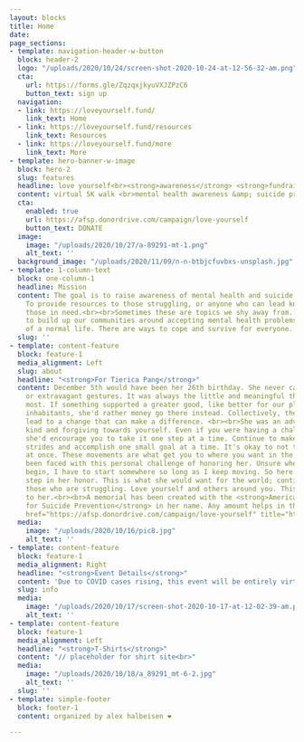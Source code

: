 ```yaml
---
layout: blocks
title: Home
date: 
page_sections:
- template: navigation-header-w-button
  block: header-2
  logo: "/uploads/2020/10/24/screen-shot-2020-10-24-at-12-56-32-am.png"
  cta:
    url: https://forms.gle/ZqzqxjkyuVXJZPzC6
    button_text: sign up
  navigation:
  - link: https://loveyourself.fund/
    link_text: Home
  - link: https://loveyourself.fund/resources
    link_text: Resources
  - link: https://loveyourself.fund/more
    link_text: More
- template: hero-banner-w-image
  block: hero-2
  slug: features
  headline: love yourself<br><strong>awareness</strong> <strong>fundraiser </strong>
  content: virtual 5K walk <br>mental health awareness &amp; suicide prevention<br>
  cta:
    enabled: true
    url: https://afsp.donordrive.com/campaign/love-yourself
    button_text: DONATE
  image:
    image: "/uploads/2020/10/27/a-89291-mt-1.png"
    alt_text: ''
  background_image: "/uploads/2020/11/09/n-n-btbjcfuvbxs-unsplash.jpg"
- template: 1-column-text
  block: one-column-1
  headline: Mission
  content: The goal is to raise awareness of mental health and suicide prevention.
    To provide resources to those struggling, or anyone who can lead knowledge to
    those in need.<br><br>Sometimes these are topics we shy away from. But we have
    to build up our communities around accepting mental health problems as a part
    of a normal life. There are ways to cope and survive for everyone.
  slug: ''
- template: content-feature
  block: feature-1
  media_alignment: Left
  slug: about
  headline: "<strong>For Tierica Pang</strong>"
  content: December 5th would have been her 26th birthday. She never cared for material
    or extravagant gestures. It was always the little and meaningful things she appreciated
    most. If something supported a greater good, like better for our planet or its
    inhabitants, she'd rather money go there instead. Collectively, these contributions
    lead to a change that can make a difference. <br><br>She was an advocate for being
    kind and forgiving towards yourself. Even if you were having a challenging day,
    she'd encourage you to take it one step at a time. Continue to make those tiny
    strides and accomplish one small goal at a time. It's okay to not tackle everything
    at once. These movements are what get you to where you want in the end.<br><br>I've
    been faced with this personal challenge of honoring her. Unsure where to even
    begin, I have to start somewhere so long as I keep moving. So here is the first
    step in her honor. This is what she would want for the world; continue to help
    those who are struggling. Love yourself and others around you. This is our gift
    to her.<br><br>A memorial has been created with the <strong>American Foundation
    for Suicide Prevention</strong> in her name. Any amount helps in this cause.<br><strong><br></strong><a
    href="https://afsp.donordrive.com/campaign/love-yourself" title="https://afsp.donordrive.com/campaign/love-yourself">https://afsp.donordrive.com/campaign/love-yourself</a>
  media:
    image: "/uploads/2020/10/16/pic8.jpg"
    alt_text: ''
- template: content-feature
  block: feature-1
  media_alignment: Right
  headline: "<strong>Event Details</strong>"
  content: 'Due to COVID cases rising, this event will be entirely virtual. '
  slug: info
  media:
    image: "/uploads/2020/10/17/screen-shot-2020-10-17-at-12-02-39-am.png"
    alt_text: ''
- template: content-feature
  block: feature-1
  media_alignment: Left
  headline: "<strong>T-Shirts</strong>"
  content: "// placeholder for shirt site<br>"
  media:
    image: "/uploads/2020/10/18/a_89291_mt-6-2.jpg"
    alt_text: ''
  slug: ''
- template: simple-footer
  block: footer-1
  content: organized by alex halbeisen ❤️

---
```

